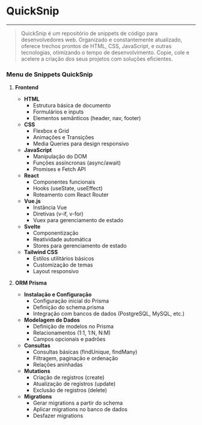 # QuickSnip

---

> QuickSnip é um repositório de snippets de código para desenvolvedores web. Organizado e constantemente atualizado, oferece trechos prontos de HTML, CSS, JavaScript, e outras tecnologias, otimizando o tempo de desenvolvimento. Copie, cole e acelere a criação dos seus projetos com soluções eficientes.

### Menu de Snippets QuickSnip

1. **Frontend**
   - **HTML**
     - Estrutura básica de documento
     - Formulários e inputs
     - Elementos semânticos (header, nav, footer)
   - **CSS**
     - Flexbox e Grid
     - Animações e Transições
     - Media Queries para design responsivo
   - **JavaScript**
     - Manipulação do DOM
     - Funções assíncronas (async/await)
     - Promises e Fetch API
   - **React**
     - Componentes funcionais
     - Hooks (useState, useEffect)
     - Roteamento com React Router
   - **Vue.js**
     - Instância Vue
     - Diretivas (v-if, v-for)
     - Vuex para gerenciamento de estado
   - **Svelte**
     - Componentização
     - Reatividade automática
     - Stores para gerenciamento de estado
   - **Tailwind CSS**
     - Estilos utilitários básicos
     - Customização de temas
     - Layout responsivo

2. **ORM Prisma**
   - **Instalação e Configuração**
     - Configuração inicial do Prisma
     - Definição do schema.prisma
     - Integração com bancos de dados (PostgreSQL, MySQL, etc.)
   - **Modelagem de Dados**
     - Definição de modelos no Prisma
     - Relacionamentos (1:1, 1:N, N:M)
     - Campos opcionais e padrões
   - **Consultas**
     - Consultas básicas (findUnique, findMany)
     - Filtragem, paginação e ordenação
     - Relações aninhadas
   - **Mutations**
     - Criação de registros (create)
     - Atualização de registros (update)
     - Exclusão de registros (delete)
   - **Migrations**
     - Gerar migrations a partir do schema
     - Aplicar migrations no banco de dados
     - Desfazer migrations

